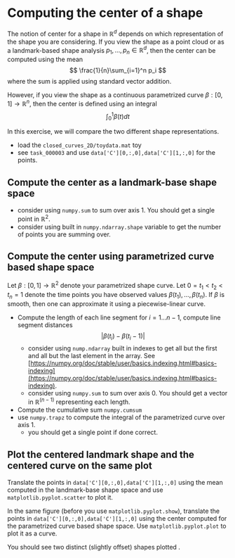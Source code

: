 # Computing the center of a shape

The notion of center for a shape in $\mathbb{R}^d$ depends on which representation of the shape you are considering. 
If you view the shape as a point cloud or as a landmark-based shape analysis $p_1,\ldots, p_n \in \mathbb{R}^d$, then the center can be computed using the mean 
$$
\frac{1}{n}\sum_{i=1}^n p_i
$$
where the sum is applied using standard vector addition.

However, if you view the shape as a continuous parametrized curve $\beta:[0,1]\rightarrow \mathbb{R}^n$, then the center is defined using an integral
$$
\int_{0}^1 \beta(t) dt
$$

In this exercise, we will compare the two different shape representations.

- load the `closed_curves_2D/toydata.mat` toy
- see `task_000003` and use  `data['C'][0,:,0],data['C'][1,:,0]` for the points.


## Compute the center as a landmark-base shape space

- consider using `numpy.sum` to sum over axis 1. You should get a single point in $\mathbb{R}^2$.
- consider using built in `numpy.ndarray.shape` variable to get the number of points you are summing over.

## Compute the center using parametrized curve based shape space

Let $\beta:[0,1]\rightarrow \mathbb{R}^2$ denote your parametrized shape curve.
Let $0=t_1<t_2< t_n =1$ denote the time points you have observed values $\beta(t_1),\ldots, \beta(t_n)$. 
If $\beta$ is smooth, then one can approximate it using a piecewise-linear curve.

- Compute the length of each line segment for $i=1\ldots n-1$, compute line segment distances
$$
|\beta(t_i)-\beta(t_i-1)|
$$
  - consider using `nump.ndarray` built in indexes to get all but the first and all but the last element in the array. See [https://numpy.org/doc/stable/user/basics.indexing.html#basics-indexing](https://numpy.org/doc/stable/user/basics.indexing.html#basics-indexing).
  - consider using `numpy.sum` to sum over axis 0. You should get a vector in $\mathbb{R}^(n-1)$ representing each length.
- Compute the cumulative sum `numpy.cumsum`
- use `numpy.trapz` to compute the integral of the parametrized curve over axis 1.
  - you should get a single point if done correct.
  
## Plot the centered landmark shape and the centered curve on the same plot 

Translate the points in `data['C'][0,:,0],data['C'][1,:,0]` using the mean computed in the landmark-base shape space and use `matplotlib.pyplot.scatter` to plot it.

In the same figure (before you use `matplotlib.pyplot.show`), translate the points in `data['C'][0,:,0],data['C'][1,:,0]` using the center computed for the parametrized curve based shape space. Use `matplotlib.pyplot.plot` to plot it as a curve.

You should see two distinct (slightly offset) shapes plotted .
